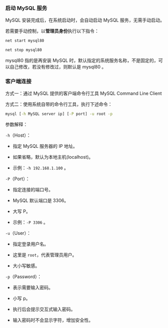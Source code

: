 ### 启动 MySQL 服务

MySQL 安装完成后，在系统启动时，会自动启动 MySQL 服务，无需手动启动。

若需要手动控制，以**管理员身份**执行以下指令：

```cmd
net start mysql80

net stop mysql80
```

mysql80 指的是再安装 MySQL 时，默认指定的系统服务名称，不是固定的，可以自己修改，若没有修改过，则默认是 mysql80 。

### 客户端连接

方式一：通过 MySQL 提供的客户端命令行工具 MySQL Command Line Client

方式二：使用系统自带的命令行工具，执行下述命令：

```cmd
mysql [-h MySQL server ip] [-P port] -u root -p
```

参数解释：

`-h`（Host）：

- 指定 MySQL 服务器的 IP 地址。

- 如果省略，默认为本地主机(localhost)。

- 示例：`-h 192.168.1.100` 。

`-P`（Port）：

- 指定连接的端口号。

- MySQL 默认端口是 3306。

- 大写 P。

- 示例：`-P 3306` 。

`-u`（User）：

- 指定登录用户名。

- 这里是 `root`，代表管理员用户。

- 大小写敏感。

`-p`（Password）：

- 表示需要输入密码。

- 小写 p。

- 执行后会提示交互式输入密码。

- 输入密码时不会显示字符，增加安全性。